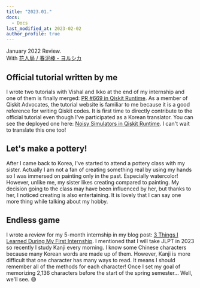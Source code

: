 ```yaml
---
title: "2023.01."
docs:
  - Docs
last_modified_at: 2023-02-02
author_profile: true
---
```


January 2022 Review.<br/>
With [花人局 / 春泥棒 - ヨルシカ](https://youtu.be/Ht6lcYg9Zfo)

## Official tutorial written by me

I wrote two tutorials with Vishal and Ikko at the end of my internship and
one of them is finally merged: [PR #669 in Qiskit Runtime](https://github.com/Qiskit/qiskit-ibm-runtime/pull/669).
As a member of Qiskit Advocates, the tutorial website is familiar to me
because it is a good reference for writing Qiskit codes.
It is first time to directly contribute to the official tutorial even though
I've participated as a Korean translator.
You can see the deployed one here:
[Noisy Simulators in Qiskit Runtime](https://qiskit.org/documentation/partners/qiskit_ibm_runtime/how_to/noisy_simulators.html).
I can't wait to translate this one too!

## Let's make a pottery!

After I came back to Korea, I've started to attend a pottery class with my sister.
Actually I am not a fan of creating something real by using my hands so I was immersed on painting only in the past.
Especially watercolor!
However, unlike me, my sister likes creating compared to painting.
My decision going to the class may have been influenced by her, but thanks to her, I noticed creating is also entertaining.
It is lovely that I can say one more thing while talking about my hobby.

## Endless game

I wrote a review for my 5-month internship in my blog post:
[3 Things I Learned During My First Internship](https://tula3and.github.io/experience/3-things-I-learned-in-my-first-internship/#).
I mentioned that I will take JLPT in 2023 so recently I study Kanji every morning.
I know some Chinese characters because many Korean words are made up of them.
However, Kanji is more difficult that one character has many ways to read.
It means I should remember all of the methods for each character!
Once I set my goal of memorizing 2,136 characters before the start of the spring semester...
Well, we'll see. 😅 
